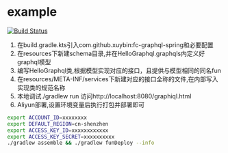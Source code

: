 # example
[![Build Status](https://travis-ci.org/xuybin/fc-graphql-spring-example.svg?branch=master)](https://travis-ci.org/xuybin/fc-graphql-spring-example)

1. 在build.gradle.kts引入com.github.xuybin:fc-graphql-spring和必要配置
2. 在resources下新建schema目录,并在HelloGraphql.graphqls内定义好graphql模型
3. 编写HelloGraphql类,根据模型实现对应的接口，且提供与模型相同的同名fun
4. 在resources/META-INF/services下新建对应的接口全称的文件,在内部写入实现类的规范名称
5. 本地调试./gradlew run 访问http://localhost:8080/graphiql.html
6. Aliyun部署,设置环境变量后执行打包并部署即可
``` bash
export ACCOUNT_ID=xxxxxxxx
export DEFAULT_REGION=cn-shenzhen
export ACCESS_KEY_ID=xxxxxxxxxxxx
export ACCESS_KEY_SECRET=xxxxxxxxxx
./gradlew assemble && ./gradlew funDeploy --info
```
